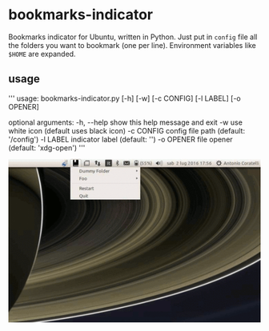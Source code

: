 # bookmarks-indicator
Bookmarks indicator for Ubuntu, written in Python.
Just put in `config` file all the folders you want to bookmark (one per line).
Environment variables like `$HOME` are expanded.

## usage
'''
usage: bookmarks-indicator.py [-h] [-w] [-c CONFIG] [-l LABEL] [-o OPENER]

optional arguments:
  -h, --help  show this help message and exit
  -w          use white icon (default uses black icon)
  -c CONFIG   config file path (default: '<script-path>/config')
  -l LABEL    indicator label (default: '')
  -o OPENER   file opener (default: 'xdg-open')
'''

![example](https://raw.githubusercontent.com/antoniocoratelli/bookmarks-indicator/master/res/animation.gif)
